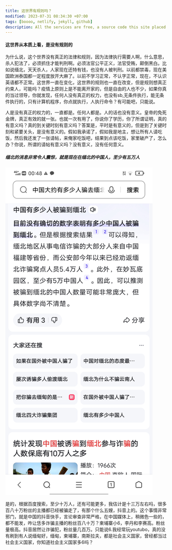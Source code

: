 ```yaml
---
title: 这世界有规则吗？
modified: 2023-07-31 08:34:30 +07:00
tags: [boooo, netlify, jekyll, github]
description: All the services are free, a source code this site placed on github repository and intergration with netlify service, another service that you can use is github page for hosting your own static site. 
---
```


####   这世界从本质上看，是没有规则的

为什么说，这个世界没有真正的法律和规则，因为法律执行需要人啊，什么意思，杀人犯法了，必须抓住才能判刑啊。必须法官公平正义，法官受贿，颠倒黑白。比如说缅北，天天杀人，人家现在还特有钱，也没有人被判刑。以前都禁毒，现在美国欧洲泰国都一定程度放开大麻了。以前不学习正常，不认字正常，现在，不认识英语都不正常。这世界一直在变化，这世界的规则也一直在改变，但是规则想真正约束人，可能吗？疫情上原则上是不能离开家的，但是自由的人也不少，如果你真的当过领导，你就发现，任何人没有真正的权力，也没有sb,无条件执行，能无条件执行的，只有计算机程序，你点就执行，人执行命令？有可能吧，只能说。

人是没有真正的权力的，一直都是。任何人都是。人的话也没有意义。皇帝的免死金牌，真正有效的就一张。也就一次有用了，你说你了学历，你了所谓证明，真的有意义吗？真的到关键时刻有意义吗？答案是，平时是有意义的，但是到了关键时刻和紧要关头，是没有意义的。假如我承诺了，假如我是地主，想让所有人请吃饭，然后我还发了一张请帖，来俺家吃饭吧，结果到点该吃饭，家里破产了，怎么办？你说，所谓的请帖有意义吗？没有意义，没有任何意义。

##### 缅北的消息非常令人震惊，就是现在在缅北的中国人，至少有五万人

![S](./Screenshot_20230801_004835.jpg)

是的，根据百度搜索，至少十万人，还有可能更多，我估计是十三万左右吗，很多百八十万粉丝的主播都已经被骗走了，有那个什么五嫂，抖音上的。这个事情非常邪门，就是中国的抖音快手，言论审查非常严格，在中国媒体上，稍微色一些的，都不能发，咋让恁多诈骗主播的粉丝百八十万？柬埔寨小6，李丹和李赛高。粉丝量极高。抖音居然让诈骗犯，粉丝量几百万。只能说6.我经常玩youtubo，真的没有刷到有人说缅甸好，缅甸，柬埔寨，南斯拉夫，都是社会主义国家，曾经都当过社会主义国家，你知道社会主义国家多6吗？





